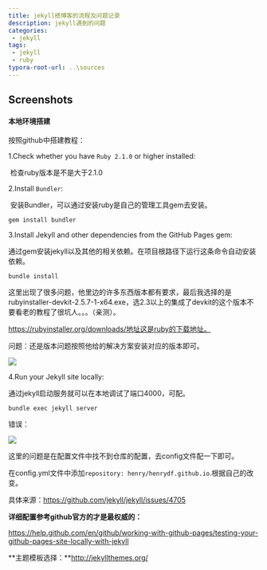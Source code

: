 ```yaml
---
title: jekyll搭博客的流程及问题记录
description: jekyll遇到的问题
categories:
 - jekyll
tags:
 - jekyll
 - ruby
typora-root-url: ..\sources
---
```


## Screenshots

#### 本地环境搭建

按照github中搭建教程：

1.Check whether you have `Ruby 2.1.0` or higher installed:

​    检查ruby版本是不是大于2.1.0

2.Install `Bundler`:

​	安装Bundler，可以通过安装ruby是自己的管理工具gem去安装。

```
gem install bundler
```

3.Install Jekyll and other dependencies from the GitHub Pages gem:

​    通过gem安装jekyll以及其他的相关依赖。在项目根路径下运行这条命令自动安装依赖。

```
bundle install
```

这里出现了很多问题，他里边的许多东西版本都有要求，最后我选择的是rubyinstaller-devkit-2.5.7-1-x64.exe，选2.3以上的集成了devkit的这个版本不要看老的教程了很坑人。。。（亲测）。

https://rubyinstaller.org/downloads/地址这是ruby的下载地址。

问题：还是版本问题按照他给的解决方案安装对应的版本即可。

![](img\bundlerError.png)

4.Run your Jekyll site locally: 

  通过jekyll启动服务就可以在本地调试了端口4000，可配。

```
bundle exec jekyll server
```

错误：

![](img\jekyllserveError.png)

这里的问题是在配置文件中找不到仓库的配置，去config文件配一下即可。

在config.yml文件中添加`repository: henry/henrydf.github.io`.根据自己的改变。

具体来源：https://github.com/jekyll/jekyll/issues/4705

**详细配置参考github官方的才是最权威的：**

https://help.github.com/en/github/working-with-github-pages/testing-your-github-pages-site-locally-with-jekyll

**主题模板选择：**http://jekyllthemes.org/

